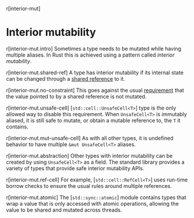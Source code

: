 r[interior-mut]
# Interior mutability

r[interior-mut.intro]
Sometimes a type needs to be mutated while having multiple aliases. In Rust this
is achieved using a pattern called _interior mutability_.

r[interior-mut.shared-ref]
A type has interior mutability if its internal state can be changed through a [shared reference] to
it.

r[interior-mut.no-constraint]
This goes against the usual [requirement][ub] that the value pointed to by a
shared reference is not mutated.

r[interior-mut.unsafe-cell]
[`std::cell::UnsafeCell<T>`] type is the only allowed way to disable
this requirement. When `UnsafeCell<T>` is immutably aliased, it is still safe to
mutate, or obtain a mutable reference to, the `T` it contains.

r[interior-mut.mut-unsafe-cell]
As with all other types, it is undefined behavior to have multiple `&mut UnsafeCell<T>`
aliases.

r[interior-mut.abstraction]
Other types with interior mutability can be created by using `UnsafeCell<T>` as
a field. The standard library provides a variety of types that provide safe
interior mutability APIs.

r[interior-mut.ref-cell]
For example, [`std::cell::RefCell<T>`] uses run-time borrow checks to ensure the usual rules around multiple references.

r[interior-mut.atomic]
The [`std::sync::atomic`] module contains types that wrap a value that is only
accessed with atomic operations, allowing the value to be shared and mutated
across threads.

[shared reference]: types/pointer.md#shared-references-
[ub]: behavior-considered-undefined.md
